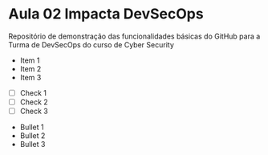 # Aula 02 Impacta DevSecOps

Repositório de demonstração das funcionalidades básicas do GitHub para a Turma de DevSecOps do curso de Cyber Security

- Item 1
- Item 2
- Item 3

- [ ] Check 1
- [ ] Check 2
- [ ] Check 3

* Bullet 1
* Bullet 2
* Bullet 3
